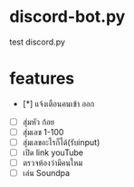 # discord-bot.py
test discord.py

# features

- [*]  แจ้งเตือนคนเข้า ออก
- [ ]  สุ่มหัว ก้อย
- [ ]  สุ่มเลข 1-100
- [ ]  สุ่มเลขอะไรก็ได้(รับinput)
- [ ]  เปิด link youTube
- [ ]  ตรวจห้องว่ามีคนใหม
- [ ]  เล่น Soundpa
